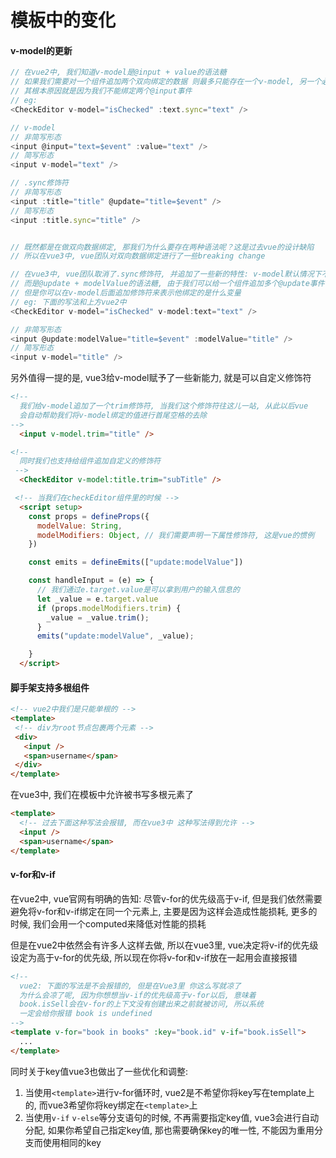 # 模板中的变化

#### v-model的更新

```js
// 在vue2中, 我们知道v-model是@input + value的语法糖 
// 如果我们需要对一个组件追加两个双向绑定的数据 则最多只能存在一个v-model, 另一个必须使用text.sync
// 其根本原因就是因为我们不能绑定两个@input事件
// eg: 
<CheckEditor v-model="isChecked" :text.sync="text" /> 

// v-model
// 非简写形态
<input @input="text=$event" :value="text" />
// 简写形态
<input v-model="text" />

// .sync修饰符
// 非简写形态
<input :title="title" @update="title=$event" />
// 简写形态
<input :title.sync="title" />


// 既然都是在做双向数据绑定, 那我们为什么要存在两种语法呢？这是过去vue的设计缺陷
// 所以在vue3中, vue团队对双向数据绑定进行了一些breaking change

// 在vue3中, vue团队取消了.sync修饰符, 并追加了一些新的特性: v-model默认情况下不再是@input + value的语法糖
// 而是@update + modelValue的语法糖, 由于我们可以给一个组件追加多个@update事件
// 但是你可以在v-model后面追加修饰符来表示他绑定的是什么变量
// eg: 下面的写法和上方vue2中
<CheckEditor v-model="isChecked" v-model:text="text" /> 

// 非简写形态
<input @update:modelValue="title=$event" :modelValue="title" />
// 简写形态
<input v-model="title" />
```

另外值得一提的是, vue3给v-model赋予了一些新能力, 就是可以自定义修饰符

```html
<!-- 
  我们给v-model追加了一个trim修饰符, 当我们这个修饰符往这儿一站, 从此以后vue
  会自动帮助我们将v-model绑定的值进行首尾空格的去除
-->
  <input v-model.trim="title" />

<!-- 
  同时我们也支持给组件追加自定义的修饰符
 -->
  <CheckEditor v-model:title.trim="subTitle" />

 <!-- 当我们在checkEditor组件里的时候 -->
  <script setup>
    const props = defineProps({
      modelValue: String,
      modelModifiers: Object, // 我们需要声明一下属性修饰符, 这是vue的惯例
    })

    const emits = defineEmits(["update:modelValue"])

    const handleInput = (e) => {
      // 我们通过e.target.value是可以拿到用户的输入信息的
      let _value = e.target.value
      if (props.modelModifiers.trim) {
        _value = _value.trim();
      }
      emits("update:modelValue", _value);

    }
  </script>
```

#### 脚手架支持多根组件

```html
<!-- vue2中我们是只能单根的 -->
<template>
 <!-- div为root节点包裹两个元素 -->
 <div>
   <input />
   <span>username</span>
 </div>
</template>
```

在vue3中, 我们在模板中允许被书写多根元素了

```html
<template>
  <!-- 过去下面这种写法会报错, 而在vue3中 这种写法得到允许 -->
  <input />
  <span>username</span>
</template>
```

#### v-for和v-if

在vue2中, vue官网有明确的告知: 尽管v-for的优先级高于v-if, 但是我们依然需要避免将v-for和v-if绑定在同一个元素上, 主要是因为这样会造成性能损耗, 更多的时候, 我们会用一个computed来降低对性能的损耗

但是在vue2中依然会有许多人这样去做, 所以在vue3里, vue决定将v-if的优先级设定为高于v-for的优先级, 所以现在你将v-for和v-if放在一起用会直接报错

```html
<!-- 
  vue2: 下面的写法是不会报错的, 但是在Vue3里 你这么写就凉了
  为什么会凉了呢, 因为你想想当v-if的优先级高于v-for以后, 意味着
  book.isSell会在v-for的上下文没有创建出来之前就被访问, 所以系统
  一定会给你报错 book is undefined
-->
<template v-for="book in books" :key="book.id" v-if="book.isSell">
  ...
</template>
```

同时关于key值vue3也做出了一些优化和调整:

1. 当使用```<template>```进行v-for循环时, vue2是不希望你将key写在template上的, 而vue3希望你将key绑定在```<template>```上
2. 当使用```v-if``` ```v-else```等分支语句的时候, 不再需要指定key值, vue3会进行自动分配, 如果你希望自己指定key值, 那也需要确保key的唯一性, 不能因为重用分支而使用相同的key 